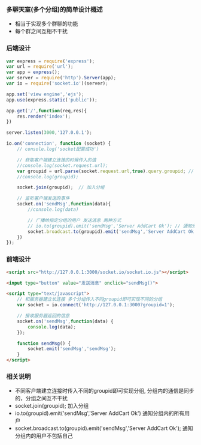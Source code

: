 ### 多聊天室(多个分组)的简单设计概述

- 相当于实现多个群聊的功能
- 每个群之间互相不干扰

### 后端设计

```js
var express = require('express');
var url = require('url');
var app = express();
var server = require('http').Server(app);
var io = require('socket.io')(server);

app.set('view engine','ejs');
app.use(express.static('public'));

app.get('/',function(req,res){
    res.render('index');
})

server.listen(3000,'127.0.0.1');

io.on('connection', function (socket) {
    // console.log('socket配置成功')

    // 获取客户端建立连接的时候传入的值
    //console.log(socket.request.url);
    var groupid = url.parse(socket.request.url,true).query.groupid; // 获取分组号
    //console.log(groupid);

    socket.join(groupid);  // 加入分组

    // 监听客户端发送的事件
    socket.on('sendMsg',function(data){
        //console.log(data)

        // 广播给指定分组的用户 发送消息 两种方式
        // io.to(groupid).emit('sendMsg','Server AddCart Ok'); // 通知分组内的所有用户 包括自己
        socket.broadcast.to(groupid).emit('sendMsg','Server AddCart Ok'); // 通知分组内的用户不包括自己
    })
});
```

### 前端设计

```html
<script src="http://127.0.0.1:3000/socket.io/socket.io.js"></script>

<input type="button" value="发送消息" onclick="sendMsg()">

<script type="text/javascript">
    // 和服务器建立长连接 多个分组传入不同groupid即可实现不同的分组
    var socket = io.connect('http://127.0.0.1:3000?groupid=1');

    // 接收服务器返回的信息
    socket.on('sendMsg',function(data) {
        console.log(data);
    });

    function sendMsg() {
        socket.emit('sendMsg','sendMsg');
    }
</script>
```

### 相关说明

- 不同客户端建立连接时传入不同的groupid即可实现分组, 分组内的通信是同步的，分组之间互不干扰
- socket.join(groupid);  加入分组
- io.to(groupid).emit('sendMsg','Server AddCart Ok')  通知分组内的所有用户
- socket.broadcast.to(groupid).emit('sendMsg','Server AddCart Ok');  通知分组内的用户不包括自己
